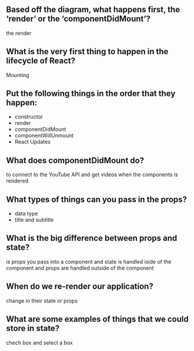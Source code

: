 ## Based off the diagram, what happens first, the ‘render’ or the ‘componentDidMount’? 
the render
## What is the very first thing to happen in the lifecycle of React?
Mounting
## Put the following things in the order that they happen:
- constructor
- render
- componentDidMount
- componentWillUnmount
- React Updates
## What does componentDidMount do?
to connect to the YouTube API and get videos when the components is rendered.
## What types of things can you pass in the props?
- data type 
- title and subtitle

## What is the big difference between props and state?
is props you pass into a component and state is handled iside of the component and props are handled outside of the component 
## When do we re-render our application?
 change in their state or props
## What are some examples of things that we could store in state?
chech box and select a box